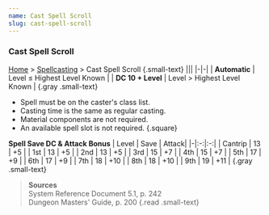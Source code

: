 ```yaml
---
name: Cast Spell Scroll
slug: cast-spell-scroll
---
```

### Cast Spell Scroll
[Home](dm-operations-center) > [Spellcasting](spellcasting) > Cast Spell Scroll {.small-text}
|||
|-|-|
| **Automatic** | Level ≤ Highest Level Known |
| **DC 10 + Level** | Level > Highest Level Known |
{.gray .small-text}

- Spell must be on the caster's class list.
- Casting time is the same as regular casting.
- Material components are not required.
- An available spell slot is not required.
{.square}

**Spell Save DC & Attack Bonus**
| Level | Save | Attack|
|-|:-:|:-:|
| Cantrip | 13 | +5 |
| 1st     | 13 | +5 |
| 2nd     | 13 | +5 |
| 3rd     | 15 | +7 |
| 4th     | 15 | +7 |
| 5th     | 17 | +9 |
| 6th     | 17 | +9 |
| 7th     | 18 | +10 |
| 8th     | 18 | +10 |
| 9th     | 19 | +11 |
{.gray .small-text}

> **Sources** <br/>
> System Reference Document 5.1, p. 242<br/>
> Dungeon Masters' Guide, p. 200
{.read .small-text}
